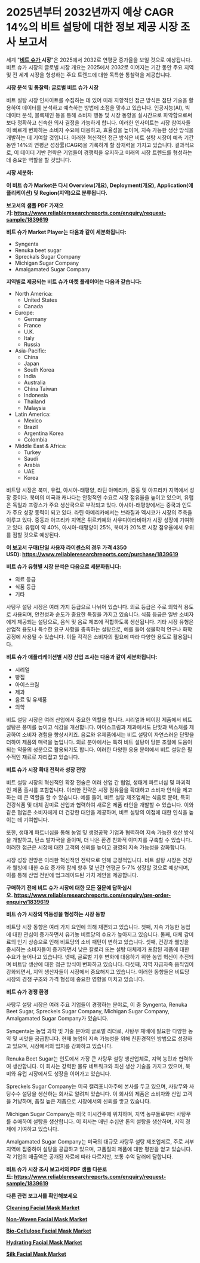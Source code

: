 <p><h1>2025년부터 2032년까지 예상 CAGR 14%의 비트 설탕에 대한 정보 제공 시장 조사 보고서</h1></p><p>세계 "<strong><a href="https://www.reliableresearchreports.com/beet-sugar-r1839619?utm_campaign=105&utm_medium=8&utm_source=Github&utm_content=ia&utm_term=10022025&utm_id=beet-sugar">비트 슈가&nbsp;</a></strong><strong>시장</strong>"은 2025에서 2032로 연평균 증가율을 보일 것으로 예상됩니다. 비트 슈가 시장의 글로벌 시장 개요는 2025에서 2032로 이어지는 기간 동안 주요 지역 및 전 세계 시장을 형성하는 주요 트렌드에 대한 독특한 통찰력을 제공합니다.</p>
<p><strong>시장 분석 및 통찰력: 글로벌 비트 슈가 시장</strong></p>
<p><p>비트 설탕 시장 인사이트를 수집하는 데 있어 미래 지향적인 접근 방식은 첨단 기술을 활용하여 데이터를 분석하고 예측하는 방법에 초점을 맞추고 있습니다. 인공지능(AI), 빅데이터 분석, 블록체인 등을 통해 소비자 행동 및 시장 동향을 실시간으로 파악함으로써 보다 정확하고 신속한 의사 결정을 가능하게 합니다. 이러한 인사이트는 시장 참여자들이 빠르게 변화하는 소비자 수요에 대응하고, 효율성을 높이며, 지속 가능한 생산 방식을 개발하는 데 기여할 것입니다. 이러한 혁신적인 접근 방식은 비트 설탕 시장이 예측 기간 동안 14%의 연평균 성장률(CAGR)을 기록하게 할 잠재력을 가지고 있습니다. 결과적으로, 이 데이터 기반 전략은 기업들이 경쟁력을 유지하고 미래의 시장 트렌드를 형성하는 데 중요한 역할을 할 것입니다.</p><a href="%7CAUTHORITHY_DOMAIN_URL%7C?utm_campaign=105&utm_medium=8&utm_source=Github&utm_content=ia&utm_term=10022025&utm_id=beet-sugar"></a></p>
<p><strong>시장 세분화:</strong></p>
<p><strong>이 비트 슈가 Market은 다시 Overview(개요), Deployment(개요), Application(애플리케이션) 및 Region(지역)으로 분류됩니다.</strong></p>
<p><strong>보고서의 샘플 PDF 가져오기:&nbsp;<a href="https://www.reliableresearchreports.com/enquiry/request-sample/1839619?utm_campaign=105&utm_medium=8&utm_source=Github&utm_content=ia&utm_term=10022025&utm_id=beet-sugar">https://www.reliableresearchreports.com/enquiry/request-sample/1839619</a></strong><strong></strong></p>
<p><strong>비트 슈가 Market Player는 다음과 같이 세분화됩니다:</strong></p>
<p><ul><li>Syngenta</li><li>Renuka beet sugar</li><li>Spreckals Sugar Company</li><li>Michigan Sugar Company</li><li>Amalgamated Sugar Company</li></ul></p>
<p><strong>지역별로 제공되는 비트 슈가 마켓 플레이어는 다음과 같습니다:</strong></p>
<p><ul>
    <li>
        North America:
        <ul>
            <li>United States</li>
            <li>Canada</li>
        </ul>
    </li>
    <li>
        Europe:
        <ul>
            <li>Germany</li>
            <li>France</li>
            <li>U.K.</li>
            <li>Italy</li>
            <li>Russia</li>
        </ul>
    </li>
    <li>
        Asia-Pacific:
        <ul>
            <li>China</li>
            <li>Japan</li>
            <li>South Korea</li>
            <li>India</li>
            <li>Australia</li>
            <li>China Taiwan</li>
            <li>Indonesia</li>
            <li>Thailand</li>
            <li>Malaysia</li>
        </ul>
    </li>
    <li>
        Latin America:
        <ul>
            <li>Mexico</li>
            <li>Brazil</li>
            <li>Argentina Korea</li>
            <li>Colombia</li>
        </ul>
    </li>
    <li>
        Middle East & Africa:
        <ul>
            <li>Turkey</li>
            <li>Saudi</li>
            <li>Arabia</li>
            <li>UAE</li>
            <li>Korea</li>
        </ul>
    </li>
    </ul></p>
<p><p>비트당 시장은 북미, 유럽, 아시아-태평양, 라틴 아메리카, 중동 및 아프리카 지역에서 성장 중이다. 북미의 미국과 캐나다는 안정적인 수요로 시장 점유율을 높이고 있으며, 유럽은 독일과 프랑스가 주요 생산국으로 부각되고 있다. 아시아-태평양에서는 중국과 인도가 주요 성장 동력이 되고 있다. 라틴 아메리카에서는 브라질과 멕시코가 시장의 주축을 이루고 있다. 중동과 아프리카 지역은 튀르키예와 사우디아라비아가 시장 성장에 기여하고 있다. 유럽이 약 40%, 아시아-태평양이 25%, 북미가 20%로 시장 점유율에서 우위를 점할 것으로 예상된다.</p></p>
<p><strong>이 보고서 구매(단일 사용자 라이센스의 경우 가격 4350 USD):&nbsp;<a href="https://www.reliableresearchreports.com/purchase/1839619?utm_campaign=105&utm_medium=8&utm_source=Github&utm_content=ia&utm_term=10022025&utm_id=beet-sugar">https://www.reliableresearchreports.com/purchase/1839619</a></strong></p>
<p><strong>비트 슈가 유형별 시장 분석은 다음으로 세분화됩니다:</strong></p>
<p><ul><li>의료 등급</li><li>식품 등급</li><li>기타</li></ul></p>
<p><p>사탕무 설탕 시장은 여러 가지 등급으로 나뉘어 있습니다. 의료 등급은 주로 의학적 용도로 사용되며, 안전성과 순도가 중요한 특징을 가지고 있습니다. 식품 등급은 일반 소비자에게 제공되는 설탕으로, 음식 및 음료 제조에 적합하도록 생산됩니다. 기타 시장 유형은 산업적 용도나 특수한 요구 사항을 충족하는 설탕으로, 예를 들어 생물학적 연구나 화학 공정에 사용될 수 있습니다. 이들 각각은 소비자의 필요에 따라 다양한 용도로 활용됩니다.</p></p>
<p><strong>비트 슈가 애플리케이션별 시장 산업 조사는 다음과 같이 세분화됩니다:</strong></p>
<p><ul><li>시리얼</li><li>빵집</li><li>아이스크림</li><li>제과</li><li>음료 및 유제품</li><li>의학</li></ul></p>
<p><p>비트 설탕 시장은 여러 산업에서 중요한 역할을 합니다. 시리얼과 베이킹 제품에서 비트 설탕은 풍미를 높이고 식감을 개선합니다. 아이스크림과 제과에서도 단맛과 텍스처를 제공하여 소비자 경험을 향상시키죠. 음료와 유제품에서는 비트 설탕이 자연스러운 단맛을 더하여 제품의 매력을 높입니다. 의료 분야에서는 특히 비트 설탕이 당분 조절에 도움이 되는 약물의 성분으로 활용되기도 합니다. 이러한 다양한 응용 분야에서 비트 설탕은 필수적인 재료로 자리잡고 있습니다.</p></p>
<p><strong>비트 슈가 시장 확대 전략과 성장 전망</strong></p>
<p><p>비트 설탕 시장의 혁신적인 확장 전술은 여러 산업 간 협업, 생태계 파트너십 및 파괴적인 제품 출시를 포함합니다. 이러한 전략은 시장 점유율을 확대하고 소비자 인식을 제고하는 데 큰 역할을 할 수 있습니다. 예를 들어, 비트 설탕 제조업체는 식음료 분야, 특히 건강식품 및 대체 감미료 산업과 협력하여 새로운 제품 라인을 개발할 수 있습니다. 이와 같은 협업은 소비자에게 더 건강한 대안을 제공하며, 비트 설탕의 이점에 대한 인식을 높이는 데 기여합니다.</p><p>또한, 생태계 파트너십을 통해 농업 및 생명공학 기업과 협력하여 지속 가능한 생산 방식을 개발하고, 탄소 발자국을 줄이며, 더 나은 환경 친화적 이미지를 구축할 수 있습니다. 이러한 접근은 시장에 대한 고객의 신뢰를 높이고 경영의 지속 가능성을 강화합니다.</p><p>시장 성장 전망은 이러한 혁신적인 전략으로 인해 긍정적입니다. 비트 설탕 시장은 건강과 웰빙에 대한 수요 증가와 함께 향후 몇 년간 연평균 5-7% 성장할 것으로 예상되며, 이를 통해 산업 전반에 업그레이드된 가치 제안을 제공합니다.</p></p>
<p><strong>구매하기 전에 비트 슈가 시장에 대한 모든 질문에 답하십시오.&nbsp;<a href="https://www.reliableresearchreports.com/enquiry/pre-order-enquiry/1839619?utm_campaign=105&utm_medium=8&utm_source=Github&utm_content=ia&utm_term=10022025&utm_id=beet-sugar">https://www.reliableresearchreports.com/enquiry/pre-order-enquiry/1839619</a></strong><strong></strong></p>
<p><strong>비트 슈가 시장의 역동성을 형성하는 시장 동향</strong></p>
<p><p>비트당 시장 동향은 여러 가지 요인에 의해 재편되고 있습니다. 첫째, 지속 가능한 농업에 대한 관심이 증가하면서 유기농 비트당의 수요가 높아지고 있습니다. 둘째, 대체 감미료의 인기 상승으로 인해 비트당의 소비 패턴이 변하고 있습니다. 셋째, 건강과 웰빙을 중시하는 소비자들이 증가하면서 낮은 칼로리 또는 설탕 대체제가 포함된 제품에 대한 수요가 늘어나고 있습니다. 넷째, 글로벌 기후 변화에 대응하기 위한 농업 혁신이 추진되며 비트당 생산에 대한 접근 방식이 변화하고 있습니다. 다섯째, 지역 자급자족 움직임이 강화되면서, 지역 생산자들이 시장에서 중요해지고 있습니다. 이러한 동향들은 비트당 시장의 경쟁 구조와 가격 형성에 중요한 영향을 미치고 있습니다.</p></p>
<p><strong>비트 슈가 경쟁 환경</strong></p>
<p><p>사탕무 설탕 시장은 여러 주요 기업들이 경쟁하는 분야로, 이 중 Syngenta, Renuka Beet Sugar, Spreckels Sugar Company, Michigan Sugar Company, Amalgamated Sugar Company가 있습니다.</p><p>Syngenta는 농업 과학 및 기술 분야의 글로벌 리더로, 사탕무 재배에 필요한 다양한 농약 및 씨앗을 공급합니다. 현재 농업의 지속 가능성을 위해 친환경적인 방법으로 성장하고 있으며, 시장에서의 입지를 강화하고 있습니다.</p><p>Renuka Beet Sugar는 인도에서 가장 큰 사탕무 설탕 생산업체로, 지역 농민과 협력하여 생산합니다. 이 회사는 강력한 물류 네트워크와 최신 생산 기술을 가지고 있으며, 북미와 유럽 시장에서도 성장을 이어가고 있습니다.</p><p>Spreckels Sugar Company는 미국 캘리포니아주에 본사를 두고 있으며, 사탕무와 사탕수수 설탕을 생산하는 회사로 알려져 있습니다. 이 회사의 제품은 소비자와 산업 고객을 겨냥하며, 품질 높은 제품으로 시장에서의 신뢰를 쌓고 있습니다.</p><p>Michigan Sugar Company는 미국 미시간주에 위치하며, 지역 농부들로부터 사탕무를 수매하여 설탕을 생산합니다. 이 회사는 매년 수십만 톤의 설탕을 생산하며, 지역 경제에 기여하고 있습니다.</p><p>Amalgamated Sugar Company는 미국의 대규모 사탕무 설탕 제조업체로, 주로 서부 지역에 집중하여 설탕을 공급하고 있으며, 고품질의 제품에 대한 평판을 얻고 있습니다. 각 기업의 매출액은 공개된 자료에 따라 다르지만, 보통 수억 달러에 달합니다.</p></p>
<p><strong>비트 슈가 시장 조사 보고서의 PDF 샘플 다운로드:&nbsp;<a href="https://www.reliableresearchreports.com/enquiry/request-sample/1839619?utm_campaign=105&utm_medium=8&utm_source=Github&utm_content=ia&utm_term=10022025&utm_id=beet-sugar">https://www.reliableresearchreports.com/enquiry/request-sample/1839619</a></strong></p>
<p><strong></strong></p>
<p><strong></strong></p>
<p><strong></strong></p>
<p><strong></strong></p>
<p><strong>다른 관련 보고서를 확인해보세요</strong></p>
<p><strong><p><a href="https://github.com/akaalahk/Market-Research-Report-List-1/blob/main/cleaning-facial-mask-market.md?utm_campaign=105&utm_medium=8&utm_source=Github&utm_content=ia&utm_term=10022025&utm_id=beet-sugar">Cleaning Facial Mask Market</a></p><p><a href="https://github.com/agdonthisa/Market-Research-Report-List-1/blob/main/non-woven-facial-mask-market.md?utm_campaign=105&utm_medium=8&utm_source=Github&utm_content=ia&utm_term=10022025&utm_id=beet-sugar">Non-Woven Facial Mask Market</a></p><p><a href="https://github.com/saaindosya/Market-Research-Report-List-1/blob/main/bio-cellulose-facial-mask-market.md?utm_campaign=105&utm_medium=8&utm_source=Github&utm_content=ia&utm_term=10022025&utm_id=beet-sugar">Bio-Cellulose Facial Mask Market</a></p><p><a href="https://github.com/hartsockdonnette82/Market-Research-Report-List-1/blob/main/hydrating-facial-mask-market.md?utm_campaign=105&utm_medium=8&utm_source=Github&utm_content=ia&utm_term=10022025&utm_id=beet-sugar">Hydrating Facial Mask Market</a></p><p><a href="https://github.com/penglatilles/Market-Research-Report-List-1/blob/main/silk-facial-mask-market.md?utm_campaign=105&utm_medium=8&utm_source=Github&utm_content=ia&utm_term=10022025&utm_id=beet-sugar">Silk Facial Mask Market</a></p></strong></p>